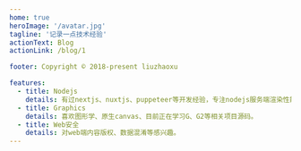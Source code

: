 ```yaml
---
home: true
heroImage: '/avatar.jpg'
tagline: '记录一点技术经验'
actionText: Blog
actionLink: /blog/1

footer: Copyright © 2018-present liuzhaoxu

features:
  - title: Nodejs
    details: 有过nextjs、nuxtjs、puppeteer等开发经验，专注nodejs服务端渲染性能。
  - title: Graphics
    details: 喜欢图形学、原生canvas、目前正在学习G、G2等相关项目源码。 
  - title: Web安全
    details: 对web端内容版权、数据混淆等感兴趣。
---
```

